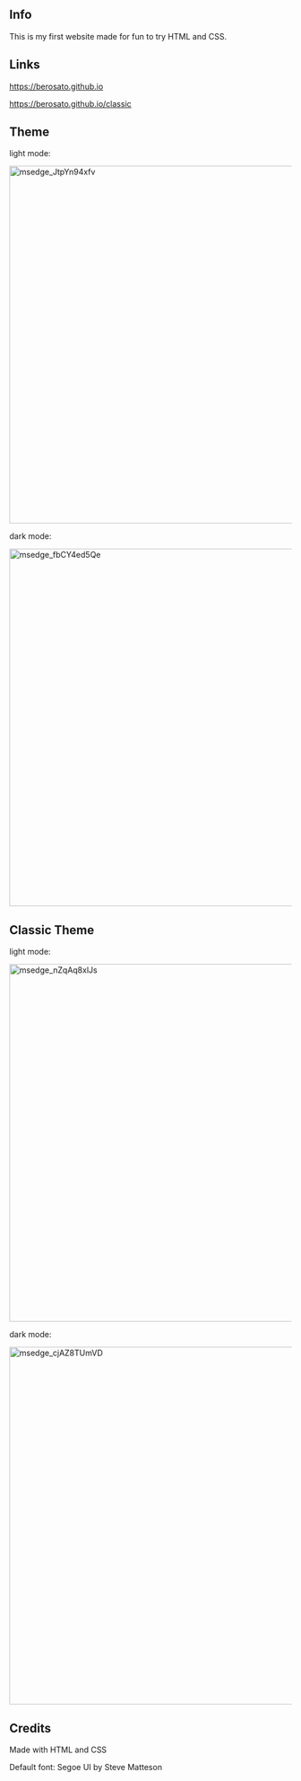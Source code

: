 ## Info
This is my first website made for fun to try HTML and CSS.

## Links
https://berosato.github.io

https://berosato.github.io/classic

## Theme
light mode:

<img width="637" alt="msedge_JtpYn94xfv" src="https://user-images.githubusercontent.com/75726739/151688469-2debf088-00f3-4350-a4c4-2f881c6693aa.png">

dark mode:

<img width="637" alt="msedge_fbCY4ed5Qe" src="https://user-images.githubusercontent.com/75726739/151688487-acb11f07-dd5a-4c2d-b823-e0a3c2994af2.png">

## Classic Theme
light mode:

<img width="637" alt="msedge_nZqAq8xlJs" src="https://user-images.githubusercontent.com/75726739/154253737-52a4c13e-30cc-4d7a-ab3b-2d1ee2f16f14.png">

dark mode:
  
<img width="637" alt="msedge_cjAZ8TUmVD" src="https://user-images.githubusercontent.com/75726739/154253764-eed7e5f3-7c77-4968-bbb0-afbe26858a66.png">

## Credits 
Made with HTML and CSS

Default font: Segoe UI by Steve Matteson
